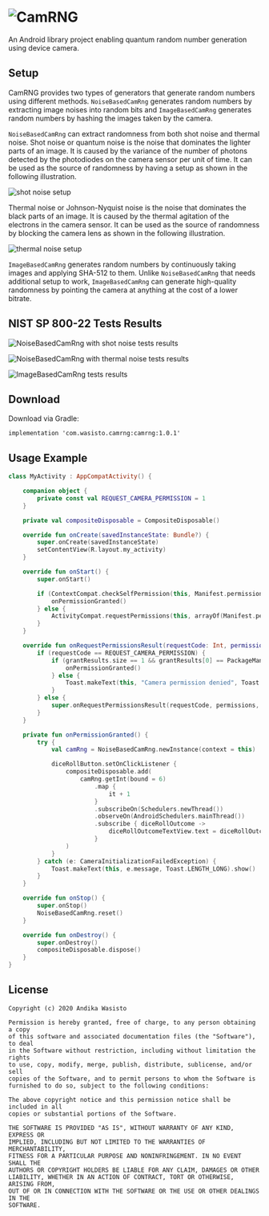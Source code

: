 ![CamRNG](https://i.imgur.com/3H8NW2B.png)
==========================================

An Android library project enabling quantum random number generation using device camera.

Setup
-----

CamRNG provides two types of generators that generate random numbers using different methods.
`NoiseBasedCamRng` generates random numbers by extracting image noises into random bits and
`ImageBasedCamRng` generates random numbers by hashing the images taken by the camera.

`NoiseBasedCamRng` can extract randomness from both shot noise and thermal noise. Shot noise or
quantum noise is the noise that dominates the lighter parts of an image. It is caused by the
variance of the number of photons detected by the photodiodes on the camera sensor per unit of time.
It can be used as the source of randomness by having a setup as shown in the following illustration.

![shot noise setup](https://i.imgur.com/5ZjEeBl.png)

Thermal noise or Johnson-Nyquist noise is the noise that dominates the black parts of an image. It
is caused by the thermal agitation of the electrons in the camera sensor. It can be used as the
source of randomness by blocking the camera lens as shown in the following illustration.

![thermal noise setup](https://i.imgur.com/98fitAW.png)

`ImageBasedCamRng` generates random numbers by continuously taking images and applying SHA-512 to
them. Unlike `NoiseBasedCamRng` that needs additional setup to work, `ImageBasedCamRng` can generate
high-quality randomness by pointing the camera at anything at the cost of a lower bitrate.

NIST SP 800-22 Tests Results
----------------------------

![NoiseBasedCamRng with shot noise tests results](https://i.imgur.com/Qx78Uud.png)

![NoiseBasedCamRng with thermal noise tests results](https://i.imgur.com/q2rCA9x.png)

![ImageBasedCamRng tests results](https://i.imgur.com/sfC8YJH.png)

Download
--------

Download via Gradle:

    implementation 'com.wasisto.camrng:camrng:1.0.1'

Usage Example
-------------

```kotlin
class MyActivity : AppCompatActivity() {

    companion object {
        private const val REQUEST_CAMERA_PERMISSION = 1
    }

    private val compositeDisposable = CompositeDisposable()

    override fun onCreate(savedInstanceState: Bundle?) {
        super.onCreate(savedInstanceState)
        setContentView(R.layout.my_activity)
    }

    override fun onStart() {
        super.onStart()

        if (ContextCompat.checkSelfPermission(this, Manifest.permission.CAMERA) == PackageManager.PERMISSION_GRANTED) {
            onPermissionGranted()
        } else {
            ActivityCompat.requestPermissions(this, arrayOf(Manifest.permission.CAMERA), REQUEST_CAMERA_PERMISSION)
        }
    }

    override fun onRequestPermissionsResult(requestCode: Int, permissions: Array<String>, grantResults: IntArray) {
        if (requestCode == REQUEST_CAMERA_PERMISSION) {
            if (grantResults.size == 1 && grantResults[0] == PackageManager.PERMISSION_GRANTED) {
                onPermissionGranted()
            } else {
                Toast.makeText(this, "Camera permission denied", Toast.LENGTH_LONG).show()
            }
        } else {
            super.onRequestPermissionsResult(requestCode, permissions, grantResults)
        }
    }

    private fun onPermissionGranted() {
        try {
            val camRng = NoiseBasedCamRng.newInstance(context = this)

            diceRollButton.setOnClickListener {
                compositeDisposable.add(
                    camRng.getInt(bound = 6)
                        .map {
                            it + 1
                        }
                        .subscribeOn(Schedulers.newThread())
                        .observeOn(AndroidSchedulers.mainThread())
                        .subscribe { diceRollOutcome ->
                            diceRollOutcomeTextView.text = diceRollOutcome.toString()
                        }
                )
            }
        } catch (e: CameraInitializationFailedException) {
            Toast.makeText(this, e.message, Toast.LENGTH_LONG).show()
        }
    }

    override fun onStop() {
        super.onStop()
        NoiseBasedCamRng.reset()
    }

    override fun onDestroy() {
        super.onDestroy()
        compositeDisposable.dispose()
    }
}
```

License
-------

    Copyright (c) 2020 Andika Wasisto

    Permission is hereby granted, free of charge, to any person obtaining a copy
    of this software and associated documentation files (the "Software"), to deal
    in the Software without restriction, including without limitation the rights
    to use, copy, modify, merge, publish, distribute, sublicense, and/or sell
    copies of the Software, and to permit persons to whom the Software is
    furnished to do so, subject to the following conditions:

    The above copyright notice and this permission notice shall be included in all
    copies or substantial portions of the Software.

    THE SOFTWARE IS PROVIDED "AS IS", WITHOUT WARRANTY OF ANY KIND, EXPRESS OR
    IMPLIED, INCLUDING BUT NOT LIMITED TO THE WARRANTIES OF MERCHANTABILITY,
    FITNESS FOR A PARTICULAR PURPOSE AND NONINFRINGEMENT. IN NO EVENT SHALL THE
    AUTHORS OR COPYRIGHT HOLDERS BE LIABLE FOR ANY CLAIM, DAMAGES OR OTHER
    LIABILITY, WHETHER IN AN ACTION OF CONTRACT, TORT OR OTHERWISE, ARISING FROM,
    OUT OF OR IN CONNECTION WITH THE SOFTWARE OR THE USE OR OTHER DEALINGS IN THE
    SOFTWARE.